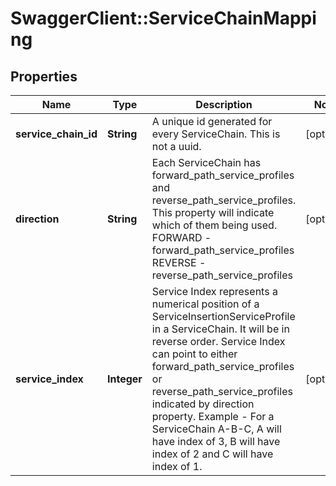 # SwaggerClient::ServiceChainMapping

## Properties
Name | Type | Description | Notes
------------ | ------------- | ------------- | -------------
**service_chain_id** | **String** | A unique id generated for every ServiceChain. This is not a uuid. | [optional] 
**direction** | **String** | Each ServiceChain has forward_path_service_profiles and reverse_path_service_profiles. This property will indicate which of them being used. FORWARD - forward_path_service_profiles REVERSE - reverse_path_service_profiles | [optional] 
**service_index** | **Integer** | Service Index represents a numerical position of a ServiceInsertionServiceProfile in a ServiceChain. It will be in reverse order. Service Index can point to either forward_path_service_profiles or reverse_path_service_profiles indicated by direction property. Example - For a ServiceChain A-B-C, A will have index of 3, B will have index of 2 and C will have index of 1. | [optional] 


